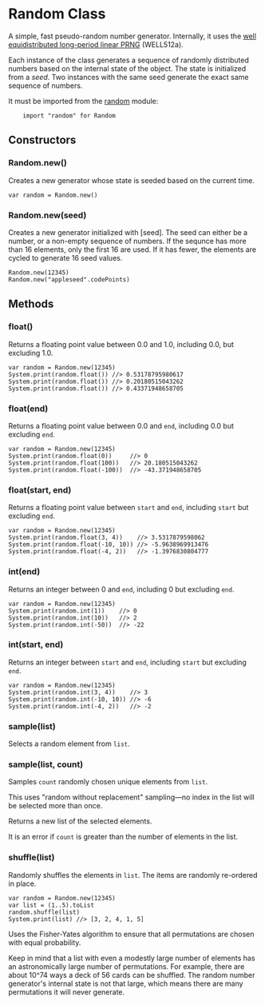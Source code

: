 # Random Class

A simple, fast pseudo-random number generator. Internally, it uses the [well
equidistributed long-period linear PRNG][well] (WELL512a).

[well]: https://en.wikipedia.org/wiki/Well_equidistributed_long-period_linear

Each instance of the class generates a sequence of randomly distributed numbers
based on the internal state of the object. The state is initialized from a
*seed*. Two instances with the same seed generate the exact same sequence of
numbers.


It must be imported from the [random][] module:

```wren
    import "random" for Random
```

[random]: ../

## Constructors

### Random.**new**()

Creates a new generator whose state is seeded based on the current time.

```wren
var random = Random.new()
```

### Random.**new**(seed)

Creates a new generator initialized with [seed]. The seed can either be a
number, or a non-empty sequence of numbers. If the sequnce has more than 16
elements, only the first 16 are used. If it has fewer, the elements are cycled
to generate 16 seed values.

```wren
Random.new(12345)
Random.new("appleseed".codePoints)
```

## Methods

### **float**()

Returns a floating point value between 0.0 and 1.0, including 0.0, but excluding
1.0.

```wren
var random = Random.new(12345)
System.print(random.float()) //> 0.53178795980617
System.print(random.float()) //> 0.20180515043262
System.print(random.float()) //> 0.43371948658705
```

### **float**(end)

Returns a floating point value between 0.0 and `end`, including 0.0 but
excluding `end`.

```wren
var random = Random.new(12345)
System.print(random.float(0))     //> 0
System.print(random.float(100))   //> 20.180515043262
System.print(random.float(-100))  //> -43.371948658705
```

### **float**(start, end)

Returns a floating point value between `start` and `end`, including `start` but
excluding `end`.

```wren
var random = Random.new(12345)
System.print(random.float(3, 4))    //> 3.5317879598062
System.print(random.float(-10, 10)) //> -5.9638969913476
System.print(random.float(-4, 2))   //> -1.3976830804777
```

### **int**(end)

Returns an integer between 0 and `end`, including 0 but excluding `end`.

```wren
var random = Random.new(12345)
System.print(random.int(1))    //> 0
System.print(random.int(10))   //> 2
System.print(random.int(-50))  //> -22
```

### **int**(start, end)

Returns an integer between `start` and `end`, including `start` but excluding
`end`.

```wren
var random = Random.new(12345)
System.print(random.int(3, 4))    //> 3
System.print(random.int(-10, 10)) //> -6
System.print(random.int(-4, 2))   //> -2
```

### **sample**(list)

Selects a random element from `list`.

### **sample**(list, count)

Samples `count` randomly chosen unique elements from `list`.

This uses "random without replacement" sampling&mdash;no index in the list will
be selected more than once.

Returns a new list of the selected elements.

It is an error if `count` is greater than the number of elements in the list.

### **shuffle**(list)

Randomly shuffles the elements in `list`. The items are randomly re-ordered in
place.

```wren
var random = Random.new(12345)
var list = (1..5).toList
random.shuffle(list)
System.print(list) //> [3, 2, 4, 1, 5]
```

Uses the Fisher-Yates algorithm to ensure that all permutations are chosen
with equal probability.

Keep in mind that a list with even a modestly large number of elements has an
astronomically large number of permutations. For example, there are about 10^74
ways a deck of 56 cards can be shuffled. The random number generator's internal
state is not that large, which means there are many permutations it will never
generate.
